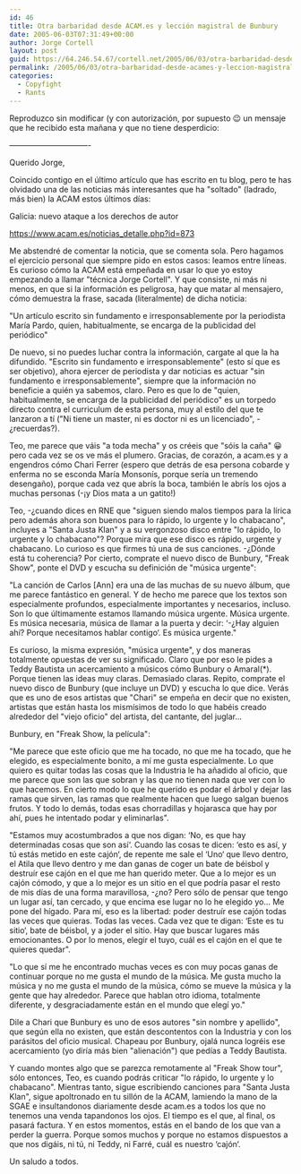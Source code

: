 ```yaml
---
id: 46
title: Otra barbaridad desde ACAM.es y lección magistral de Bunbury
date: 2005-06-03T07:31:49+00:00
author: Jorge Cortell
layout: post
guid: https://64.246.54.67/cortell.net/2005/06/03/otra-barbaridad-desde-acames-y-leccion-magistral-de-bunbury/
permalink: /2005/06/03/otra-barbaridad-desde-acames-y-leccion-magistral-de-bunbury/
categories:
  - Copyfight
  - Rants
---
```

Reproduzco sin modificar (y con autorización, por supuesto 😉 un mensaje que he recibido esta mañana y que no tiene desperdicio:
  
——————————-
  
Querido Jorge,

Coincido contigo en el último artí­culo que has escrito en tu blog, pero te has olvidado una de las noticias más interesantes que ha "soltado" (ladrado, más bien) la ACAM estos últimos dí­as:

Galicia: nuevo ataque a los derechos de autor
  
<https://www.acam.es/noticias_detalle.php?id=873>

Me abstendré de comentar la noticia, que se comenta sola. Pero hagamos el ejercicio personal que siempre pido en estos casos: leamos entre lí­neas. Es curioso cómo la ACAM está empeñada en usar lo que yo estoy empezando a llamar "técnica Jorge Cortell". Y que consiste, ni más ni menos, en que si la información es peligrosa, hay que matar al mensajero, cómo demuestra la frase, sacada (literalmente) de dicha noticia:

"Un artí­culo escrito sin fundamento e irresponsablemente por la periodista Marí­a Pardo, quien, habitualmente, se encarga de la publicidad del periódico"

De nuevo, si no puedes luchar contra la información, cargate al que la ha difundido. "Escrito sin fundamento e irresponsablemente" (esto sí­ que es ser objetivo), ahora ejercer de periodista y dar noticias es actuar "sin fundamento e irresponsablemente", siempre que la información no beneficie a quién ya sabemos, claro. Pero es que lo de "quien, habitualmente, se encarga de la publicidad del periódico" es un torpedo directo contra el curriculum de esta persona, muy al estilo del que te lanzaron a tí­ ("Ni tiene un master, ni es doctor ni es un licenciado", -¿recuerdas?).

Teo, me parece que váis "a toda mecha" y os créeis que "sóis la caña" 😀 pero cada vez se os ve más el plumero. Gracias, de corazón, a acam.es y a engendros cómo Chari Ferrer (espero que detrás de esa persona cobarde y enferma no se esconda Marí­a Monsoní­s, porque serí­a un tremendo desengaño), porque cada vez que abrí­s la boca, también le abrí­s los ojos a muchas personas (-¡y Dios mata a un gatito!)

Teo, -¿cuando dices en RNE que "siguen siendo malos tiempos para la lí­rica pero además ahora son buenos para lo rápido, lo urgente y lo chabacano", incluyes a "Santa Justa Klan" y a su vergonzoso disco entre "lo rápido, lo urgente y lo chabacano"? Porque mira que ese disco es rápido, urgente y chabacano. Lo curioso es que firmes tú una de sus canciones. -¿Dónde está tu coherencia? Por cierto, comprate el nuevo disco de Bunbury, "Freak Show", ponte el DVD y escucha su definición de "música urgente":

"La canción de Carlos [Ann] era una de las muchas de su nuevo álbum, que me parece fantástico en general. Y de hecho me parece que los textos son especialmente profundos, especialmente importantes y necesarios, incluso. Son lo que últimamente estamos llamando música urgente. Música urgente. Es música necesaria, música de llamar a la puerta y decir: ‘-¿Hay alguien ahí­? Porque necesitamos hablar contigo‘. Es música urgente."

Es curioso, la misma expresión, "música urgente", y dos maneras totalmente opuestas de ver su significado. Claro que por eso le pides a Teddy Bautista un acercamiento a músicos cómo Bunbury o Amaral(*). Porque tienen las ideas muy claras. Demasiado claras. Repito, comprate el nuevo disco de Bunbury (que incluye un DVD) y escucha lo que dice. Verás que es uno de esos artistas que "Chari" se empeña en decir que no existen, artistas que están hasta los mismí­simos de todo lo que habéis creado alrededor del "viejo oficio" del artista, del cantante, del juglar...

Bunbury, en "Freak Show, la pelí­cula":

"Me parece que este oficio que me ha tocado, no que me ha tocado, que he elegido, es especialmente bonito, a mí­ me gusta especialmente. Lo que quiero es quitar todas las cosas que la Industria le ha añadido al oficio, que me parece que son las que sobran y las que no tienen nada que ver con lo que hacemos. En cierto modo lo que he querido es podar el árbol y dejar las ramas que sirven, las ramas que realmente hacen que luego salgan buenos frutos. Y todo lo demás, todas esas chorradillas y hojarasca que hay por ahí­, pues he intentado podar y eliminarlas".

"Estamos muy acostumbrados a que nos digan: ‘No, es que hay determinadas cosas que son así­‘. Cuando las cosas te dicen: ‘esto es así­, y tú estás metido en este cajón‘, de repente me sale el ‘Uno‘ que llevo dentro, el Atila que llevo dentro y me dan ganas de coger un bate de béisbol y destruí­r ese cajón en el que me han querido meter. Que a lo mejor es un cajón cómodo, y que a lo mejor es un sitio en el que podrí­a pasar el resto de mis dí­as de una forma maravillosa, -¿no? Pero sólo de pensar que tengo un lugar así­, tan cercado, y que encima ese lugar no lo he elegido yo... Me pone del hí­gado. Para mí­, eso es la libertad: poder destruí­r ese cajón todas las veces que quieras. Todas las veces. Cada vez que te digan: ‘Este es tu sitio‘, bate de béisbol, y a joder el sitio. Hay que buscar lugares más emocionantes. O por lo menos, elegir el tuyo, cuál es el cajón en el que te quieres quedar".

"Lo que sí­ me he encontrado muchas veces es con muy pocas ganas de continuar porque no me gusta el mundo de la música. Me gusta mucho la música y no me gusta el mundo de la música, cómo se mueve la música y la gente que hay alrededor. Parece que hablan otro idioma, totalmente diferente, y desgraciadamente están en el mundo que elegí­ yo."

Dile a Chari que Bunbury es uno de esos autores "sin nombre y apellido", que según ella no existen, que están descontentos con la Industria y con los parásitos del oficio musical. Chapeau por Bunbury, ojalá nunca logréis ese acercamiento (yo dirí­a más bien "alienación") que pedí­as a Teddy Bautista.

Y cuando montes algo que se parezca remotamente al "Freak Show tour", sólo entonces, Teo, es cuando podrás criticar "lo rápido, lo urgente y lo chabacano". Mientras tanto, sigue escribiendo canciones para "Santa Justa Klan", sigue apoltronado en tu sillón de la ACAM, lamiendo la mano de la SGAE e insultandonos diariamente desde acam.es a todos los que no tenemos una venda tapandonos los ojos. El tiempo es el que, al final, os pasará factura. Y en estos momentos, estás en el bando de los que van a perder la guerra. Porque somos muchos y porque no estamos dispuestos a que nos digáis, ni tú, ni Teddy, ni Farré, cuál es nuestro ‘cajón‘.

Un saludo a todos.